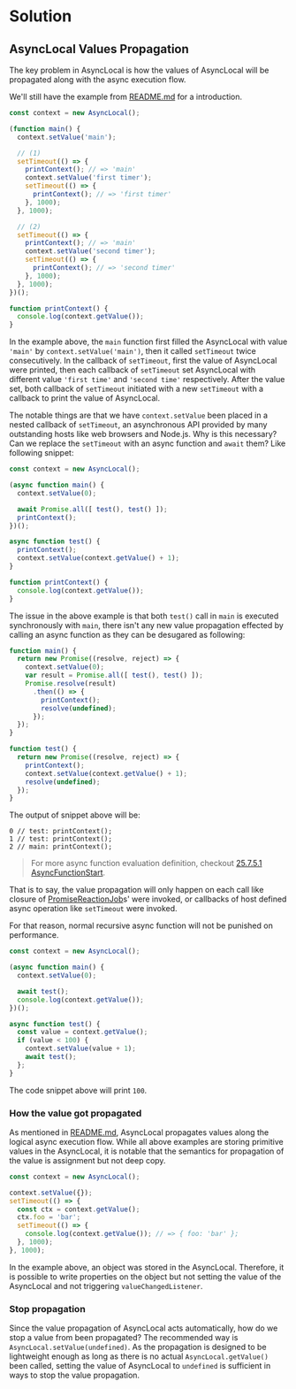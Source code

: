 # Solution

## AsyncLocal Values Propagation

The key problem in AsyncLocal is how the values of AsyncLocal will be
propagated along with the async execution flow.

We'll still have the example from [README.md][] for a introduction.

```js
const context = new AsyncLocal();

(function main() {
  context.setValue('main');

  // (1)
  setTimeout(() => {
    printContext(); // => 'main'
    context.setValue('first timer');
    setTimeout(() => {
      printContext(); // => 'first timer'
    }, 1000);
  }, 1000);

  // (2)
  setTimeout(() => {
    printContext(); // => 'main'
    context.setValue('second timer');
    setTimeout(() => {
      printContext(); // => 'second timer'
    }, 1000);
  }, 1000);
})();

function printContext() {
  console.log(context.getValue());
}
```

In the example above, the `main` function first filled the AsyncLocal with
value `'main'` by `context.setValue('main')`, then it called `setTimeout` twice
consecutively. In the callback of `setTimeout`, first the value of AsyncLocal
were printed, then each callback of `setTimeout` set AsyncLocal with different
value `'first time'` and `'second time'` respectively. After the value set,
both callback of `setTimeout` initiated with a new `setTimeout` with a callback
to print the value of AsyncLocal.

The notable things are that we have `context.setValue` been placed in a nested
callback of `setTimeout`, an asynchronous API provided by many outstanding
hosts like web browsers and Node.js. Why is this necessary? Can we replace
the `setTimeout` with an async function and `await` them? Like following
snippet:

```js
const context = new AsyncLocal();

(async function main() {
  context.setValue(0);

  await Promise.all([ test(), test() ]);
  printContext();
})();

async function test() {
  printContext();
  context.setValue(context.getValue() + 1);
}

function printContext() {
  console.log(context.getValue());
}
```

The issue in the above example is that both `test()` call in `main` is executed
synchronously with `main`, there isn't any new value propagation effected by
calling an async function as they can be desugared as following:

```js
function main() {
  return new Promise((resolve, reject) => {
    context.setValue(0);
    var result = Promise.all([ test(), test() ]);
    Promise.resolve(result)
      .then(() => {
        printContext();
        resolve(undefined);
      });
  });
}

function test() {
  return new Promise((resolve, reject) => {
    printContext();
    context.setValue(context.getValue() + 1);
    resolve(undefined);
  });
}
```

The output of snippet above will be:

```log
0 // test: printContext();
1 // test: printContext();
2 // main: printContext();
```

> For more async function evaluation definition, checkout [25.7.5.1 AsyncFunctionStart][].

That is to say, the value propagation will only happen on each call like
closure of [PromiseReactionJob][]s' were invoked, or callbacks of host defined
async operation like `setTimeout` were invoked.

For that reason, normal recursive async function will not be punished on
performance.

```js
const context = new AsyncLocal();

(async function main() {
  context.setValue(0);

  await test();
  console.log(context.getValue());
})();

async function test() {
  const value = context.getValue();
  if (value < 100) {
    context.setValue(value + 1);
    await test();
  };
}
```

The code snippet above will print `100`.

### How the value got propagated

As mentioned in [README.md][], AsyncLocal propagates values along the logical
async execution flow. While all above examples are storing primitive values in
the AsyncLocal, it is notable that the semantics for propagation of the value
is assignment but not deep copy.

```js
const context = new AsyncLocal();

context.setValue({});
setTimeout(() => {
  const ctx = context.getValue();
  ctx.foo = 'bar';
  setTimeout(() => {
    console.log(context.getValue()); // => { foo: 'bar' };
  }, 1000);
}, 1000);
```

In the example above, an object was stored in the AsyncLocal. Therefore, it is
possible to write properties on the object but not setting the value of the
AsyncLocal and not triggering `valueChangedListener`.

### Stop propagation

Since the value propagation of AsyncLocal acts automatically, how do we stop a
value from been propagated? The recommended way is
`AsyncLocal.setValue(undefined)`. As the propagation is designed to be
lightweight enough as long as there is no actual `AsyncLocal.getValue()` been
called, setting the value of AsyncLocal to `undefined` is sufficient in ways
to stop the value propagation.

[README.md]: ./README.md
[25.7.5.1 AsyncFunctionStart]: https://tc39.es/ecma262/#sec-async-functions-abstract-operations-async-function-start
[PromiseReactionJob]: https://tc39.es/ecma262/#sec-promise-jobs
